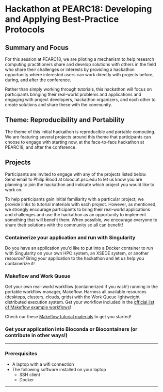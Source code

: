# Hackathon at PEARC18: Developing and Applying Best-Practice Protocols
## Summary and Focus
For this session at PEARC18, we are piloting a mechanism to help research computing practitioners share and develop solutions with others in the field who share their challenges or interests by providing a hackathon opportunity where interested users can work directly with projects before, during, and after the conference. 

Rather than simply working through tutorials, this hackathon will focus on participants bringing their real-world problems and applications and engaging with project developers, hackathon organizers, and each other to create solutions and share these with the community.

## Theme: Reproducibility and Portability 
The theme of this initial hackathon is reproducible and portable computing. We are featuring several projects around this theme that participants can choose to engage with starting now, at the face-to-face hackathon at PEARC18, and after the conference.

## Projects
Participants are invited to engage with any of the projects listed below. Send email to Philip Blood at blood.at.psc.edu to let us know you are planning to join the hackathon and indicate which project you would like to work on. 

To help participants gain initial familiarity with a particular project, we provide links to tutorial materials with each project. However, as mentioned, we strongly encourage participants to bring their real-world applications and challenges and use the hackathon as an opportunity to implement something that will benefit them. When possible, we encourage everyone to share their solutions with the community so all can benefit!

### Containerize your application and run with Singularity
Do you have an application you'd like to put into a Docker container to run with Singularity on your own HPC system, an XSEDE system, or another resource? Bring your application to the hackathon and let us help you containerize it!

### Makeflow and Work Queue
Get your own real-world workflow (containerized if you wish!) running in the portable workflow manager, Makeflow. Harness all available resources (desktops, clusters, clouds, grids) with the Work Queue lightweight distributed execution system. Get your workflow included in the [official list of Makeflow example workflows][makeflow examples]!

Check our these [Makeflow tutorial materials][makeflow tutorials] to get you started! 

### Get your application into Bioconda or Biocontainers (or contribute in other ways!)


---
### Prerequisites
* A laptop with a wifi connection
* The following software installed on your laptop
  * SSH client
  * Docker
---

[makeflow tutorials]: http://ccl.cse.nd.edu/software/tutorials/makeflow/
[makeflow examples]:https://github.com/cooperative-computing-lab/makeflow-examples
